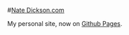#[Nate Dickson.com](http://natedickson.com)

My personal site, now on [Github Pages](http://pages.github.com/). 